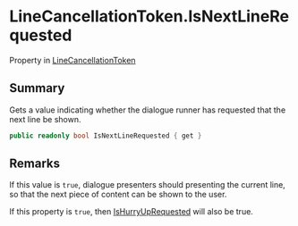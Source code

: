 # LineCancellationToken.IsNextLineRequested

Property in [LineCancellationToken](/docs/api/csharp/yarn.unity.linecancellationtoken.md)

## Summary


Gets a value indicating whether the dialogue runner has requested
that the next line be shown.


```csharp
public readonly bool IsNextLineRequested { get }
```

## Remarks

<p>
If this value is <code>true</code>, dialogue presenters should
presenting the current line, so that the next piece of content can
be shown to the user.
</p> <p>
If this property is <code>true</code>, then <a href="yarn.unity.linecancellationtoken.ishurryuprequested.md">IsHurryUpRequested</a> will also be true.</p>


